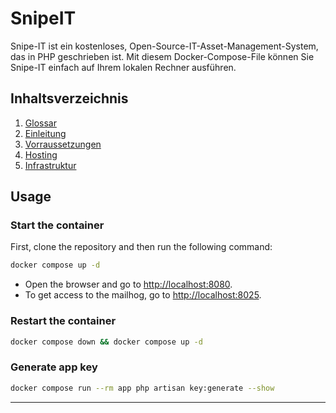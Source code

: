 # SnipeIT

Snipe-IT ist ein kostenloses, Open-Source-IT-Asset-Management-System, das in PHP geschrieben ist. Mit diesem Docker-Compose-File können Sie Snipe-IT einfach auf Ihrem lokalen Rechner ausführen.

## Inhaltsverzeichnis

1. [Glossar](./docs/00_Glossar.md)
2. [Einleitung](./docs/01_Einleitung.md)
3. [Vorraussetzungen](./docs/02_Vorraussetzungen.md)
4. [Hosting](./docs/03_Hosting.md)
5. [Infrastruktur](./docs/04_Infrastruktur.md)

## Usage

### Start the container

First, clone the repository and then run the following command:

```bash
docker compose up -d
```

- Open the browser and go to <http://localhost:8080>.
- To get access to the mailhog, go to <http://localhost:8025>.

### Restart the container

```bash
docker compose down && docker compose up -d
```

### Generate app key

```bash
docker compose run --rm app php artisan key:generate --show
```

---

